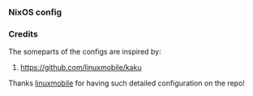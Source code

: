 ### NixOS config

### Credits

The someparts of the configs are inspired by:

1. https://github.com/linuxmobile/kaku


Thanks [linuxmobile](https://github.com/linuxmobile) for having such detailed configuration on the repo!
